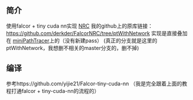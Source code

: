 ## 简介
使用falcor + tiny cuda nn实现 [NRC](https://d1qx31qr3h6wln.cloudfront.net/publications/mueller21realtime.pdf)
我的github上的原库链接：https://github.com/derkder/FalcorNRC/tree/ptWithNetwork
实现是直接叠加在 [miniPathTracer](https://git.code.tencent.com/xuhaoyi/FalcorNRC/tree/ptWithNetwork/Source/RenderPasses/MinimalPathTracer)上的（没有新建pass）
(真正的分支就是这里的ptWithNetwork，我想删不相关的master分支的，删不掉)

## 编译
参考https://github.com/yijie21/Falcor-tiny-cuda-nn
（我是完全跟着上面的教程打通falcor + tiny-cuda-nn的流程的）
